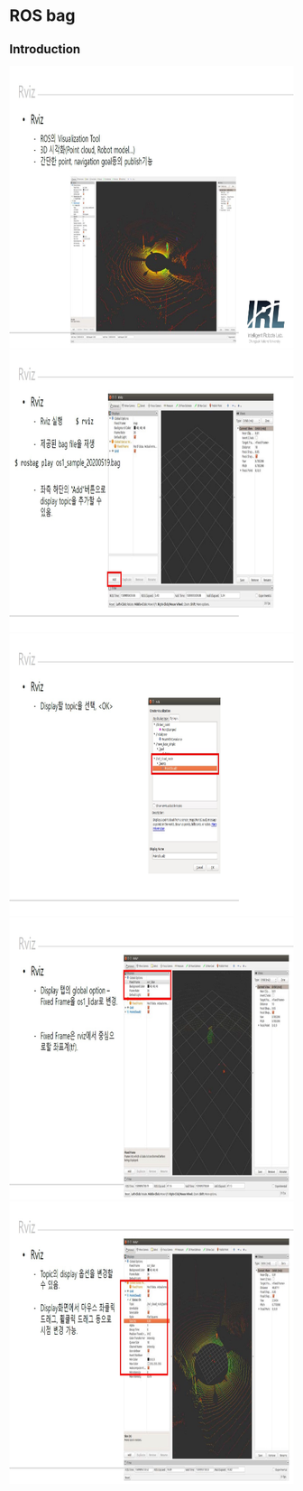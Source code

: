 # **ROS bag**

## Introduction

<img src="./1.jpg"  width="930" height="500">
<img src="./2.jpg"  width="930" height="500">
<img src="./3.jpg"  width="930" height="500">
<img src="./4.jpg"  width="930" height="500">
<img src="./5.jpg"  width="930" height="500">

</p>
